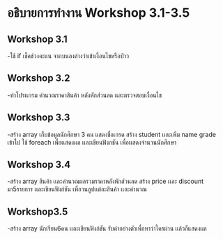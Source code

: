  # อธิบายการทำงาน Workshop 3.1-3.5
## Workshop 3.1 
-ใช้ if เช็คช่วงคะแน จากบนลงล่างว่าเข้าเงื่อนไขหรือป่าว

## Workshop 3.2 
-ทำโปรเเกรม คำนวณราคาสินค้า หลังหักส่วนลด เเละตรวจสอบเงื่อนไข 
## Workshop 3.3 
-สร้าง array เก็บข้อมูลนักศึกษา 3 คน แสดงชื่อเกรด สร้าง student เเละเพิ่ม name grade เข้าไป ใช้ foreach เพื่อเเสดงผล เเละเขียนฟังกชัน เพื่อเเสดงจำนวนนักศึกษา
## Workshop 3.4 
-สร้าง array สินค้า เเละคำนวณผลรวมราคาหลังหักส่วนลด สร้าง price เเละ discount มา5รายการ เเละเขียนฟังก์ชัน เพื่อวนลูปเเต่ละสินค้า เเละคำนวณ
## Workshop3.5
-สร้าง array นักเรียน6คน เเละเขียนฟังก์ชัน รับค่าอย่างต่ำเพื่อหาว่าใครผ่าน เเล้วก็แสดงผล 
